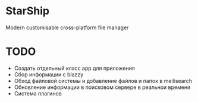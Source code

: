# StarShip
Modern customisable cross-platform file manager

# TODO
- Создать отдельный класс app для приложения
- Сбор информации с blazzy
- Обход файловой системы и добавление файлов и папок в meilisearch
- Обновление информации в поисковом сервере в реальнои времени
- Система плагинов